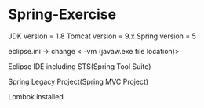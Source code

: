 # Spring-Exercise

JDK version = 1.8
Tomcat version = 9.x 
Spring version = 5

eclipse.ini -> change
<
-vm
(javaw.exe file location)>
>>

Eclipse IDE including STS(Spring Tool Suite)

Spring Legacy Project(Spring MVC Project)

Lombok installed



